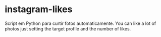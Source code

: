 # instagram-likes
Script em Python para curtir fotos automaticamente.
You can like a lot of photos just setting the target profile and the number of likes.
